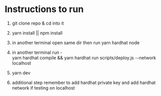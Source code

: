 # Instructions to run

1. git clone repo & cd into it

2. yarn install || npm install

3. in another terminal open same dir then run
   yarn hardhat node

4. in another terminal run - \
   yarn hardhat compile && yarn hardhat run scripts/deploy.js --network localhost

5. yarn dev

6. additional step remember to add hardhat private key and add hardhat network if testing on localhost
